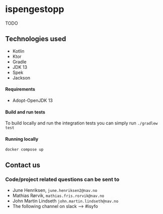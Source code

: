 # ispengestopp

TODO

## Technologies used
* Kotlin
* Ktor
* Gradle
* JDK 13
* Spek
* Jackson

#### Requirements
* Adopt-OpenJDK 13

#### Build and run tests
To build locally and run the integration tests you can simply run `./gradlew test`

#### Running locally
`docker compose up`

## Contact us
### Code/project related questions can be sent to
* June Henriksen, `june.henriksen2@nav.no`
* Mathias Rørvik, `mathias.fris.rorvik@nav.no`
* John Martin Lindseth `john.martin.lindseth@nav.no`
* The following channel on slack --> #isyfo
